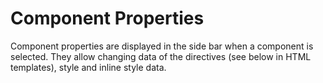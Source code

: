 # Component Properties

Component properties are displayed in the side bar when a component is selected. They allow changing data of the directives (see below in HTML templates), style and inline style data.
